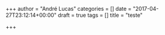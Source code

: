 +++
author = "André Lucas"
categories = []
date = "2017-04-27T23:12:14+00:00"
draft = true
tags = []
title = "teste"

+++
